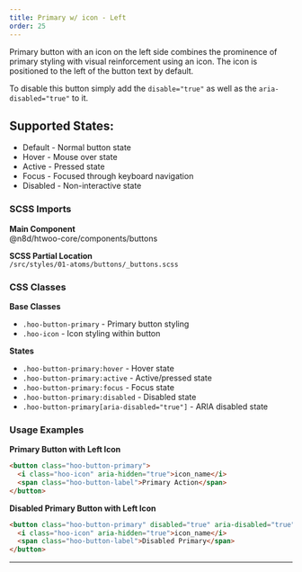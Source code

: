 ```yaml
---
title: Primary w/ icon - Left
order: 25
---
```


Primary button with an icon on the left side combines the prominence of primary styling with visual reinforcement using an icon. The icon is positioned to the left of the button text by default.

To disable this button simply add the `disable="true"` as well as the `aria-disabled="true"` to it.

## Supported States:

* Default - Normal button state
* Hover - Mouse over state
* Active - Pressed state
* Focus - Focused through keyboard navigation
* Disabled - Non-interactive state

### SCSS Imports

**Main Component**\
@n8d/htwoo-core/components/buttons

**SCSS Partial Location**\
`/src/styles/01-atoms/buttons/_buttons.scss`

### CSS Classes

**Base Classes**
- `.hoo-button-primary` - Primary button styling
- `.hoo-icon` - Icon styling within button

**States**
- `.hoo-button-primary:hover` - Hover state
- `.hoo-button-primary:active` - Active/pressed state
- `.hoo-button-primary:focus` - Focus state
- `.hoo-button-primary:disabled` - Disabled state
- `.hoo-button-primary[aria-disabled="true"]` - ARIA disabled state

### Usage Examples

**Primary Button with Left Icon**
```html
<button class="hoo-button-primary">
  <i class="hoo-icon" aria-hidden="true">icon_name</i>
  <span class="hoo-button-label">Primary Action</span>
</button>
```

**Disabled Primary Button with Left Icon**
```html
<button class="hoo-button-primary" disabled="true" aria-disabled="true">
  <i class="hoo-icon" aria-hidden="true">icon_name</i>
  <span class="hoo-button-label">Disabled Primary</span>
</button>
```

***